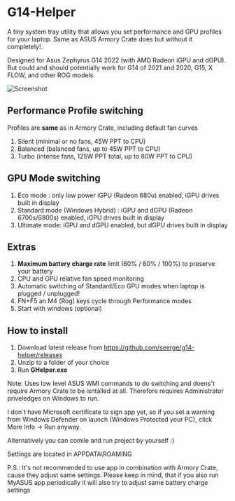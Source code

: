 # G14-Helper

A tiny system tray utility that allows you set performance and GPU profiles for your laptop. Same as ASUS Armory Crate does but without it completely!. 

Designed for Asus Zephyrus G14 2022 (with AMD Radeon iGPU and dGPU). But could and should potentially work for G14 of 2021 and 2020, G15, X FLOW, and other ROG models.

![Screenshot](https://github.com/seerge/g14-helper/blob/main/screenshot.png)

## Performance Profile switching 

Profiles are **same** as in Armory Crate, including default fan curves

1. Silent (minimal or no fans, 45W PPT to CPU)
2. Balanced (balanced fans, up to 45W PPT to CPU)
3. Turbo (intense fans, 125W PPT total, up to 80W PPT to CPU) 

## GPU Mode switching

1. Eco mode : only low power iGPU (Radeon 680u) enabled, iGPU drives built in display
2. Standard mode (Windows Hybrid) : iGPU and dGPU (Radeon 6700s/6800s) enabled, iGPU drives built in display
3. Ultimate mode: iGPU and dGPU enabled, but dGPU drives built in display

## Extras

1. **Maximum battery charge rate** limit (60% / 80% / 100%) to preserve your battery
2. CPU and GPU relative fan speed monitoring 
3. Automatic switching of Standard/Eco GPU modes when laptop is plugged / unplugged!
4. FN+F5 an M4 (Rog) keys cycle through Performance modes
5. Start with windows (optional)

## How to install

1. Download latest release from https://github.com/seerge/g14-helper/releases
2. Unzip to a folder of your choice
3. Run **GHelper.exe**

Note: Uses low level ASUS WMI commands to do switching and doens't require Armory Crate to be isntalled at all. 
Therefore requires Administrator priveledges on Windows to run.

I don`t have Microsoft certificate to sign app yet, so if you set a warning from Windows Defender on launch (Windows Protected your PC), click More Info -> Run anyway.

Alternatively you can comile and run project by yourself :)

Settings are located in APPDATA\ROAMING

P.S.: It's not recommended to use app in combination with Armory Crate, cause they adjust same settings.
Please keep in mind, that if you also run MyASUS app periodically it will also try to adjust same battery charge settings
